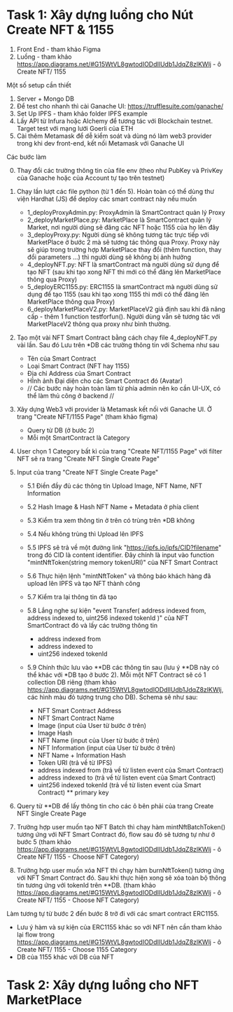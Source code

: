 # Task 1: Xây dựng luồng cho Nút Create NFT & 1155

1. Front End - tham khảo Figma
2. Luồng - tham khảo https://app.diagrams.net/#G15WtVL8gwtodIODdIlUdb1JdqZ8zlKWlj - ô Create NFT/ 1155

Một số setup cần thiết

1. Server + Mongo DB
2. Để test cho nhanh thì cài Ganache UI: https://trufflesuite.com/ganache/
3. Set Up IPFS - tham khảo folder IPFS example
4. Lấy API từ Infura hoặc Alchemy để tương tác với Blockchain testnet. Target test với mạng lưới Goerli của ETH
5. Cài thêm Metamask để dễ kiểm soát và dùng nó làm web3 provider trong khi dev front-end, kết nối Metamask với Ganache UI

Các bước làm

0. Thay đổi các trường thông tin của file env (theo như PubKey và PrivKey của Ganache hoặc của Account tự tạo trên testnet)
1. Chạy lần lượt các file python (từ 1 đến 5). Hoàn toàn có thể dùng thư viện Hardhat (JS) để deploy các smart contract này nếu muốn
   - 1_deployProxyAdmin.py: ProxyAdmin là SmartContract quản lý Proxy
   - 2_deployMarketPlace.py: MarketPlace là SmartContract quản lý Market, nơi người dùng sẽ đăng các NFT hoặc 1155 của họ lên đây
   - 3_deployProxy.py: Người dùng sẽ không tương tác trực tiếp với MarketPlace ở bước 2 mà sẽ tương tác thông qua Proxy. Proxy này sẽ giúp trong trường hợp MarketPlace thay đổi (thêm function, thay đổi parameters ...) thì người dùng sẽ không bị ảnh hưởng
   - 4_deployNFT.py: NFT là smartContract mà người dùng sử dụng để tạo NFT (sau khi tạo xong NFT thì mới có thể đăng lên MarketPlace thông qua Proxy)
   - 5_deployERC1155.py: ERC1155 là smartContract mà người dùng sử dụng để tạo 1155 (sau khi tạo xong 1155 thì mới có thể đăng lên MarketPlace thông qua Proxy)
   - 6_deployMarketPlaceV2.py: MarketPlaceV2 giả định sau khi đã nâng cấp - thêm 1 function testforfun(). Người dùng vẫn sẽ tương tác với MarketPlaceV2 thông qua proxy như bình thường.
2. Tạo một vài NFT Smart Contract bằng cách chạy file 4_deployNFT.py vài lần. Sau đó Lưu trên \*DB các trường thông tin với Schema như sau
   - Tên của Smart Contract
   - Loại Smart Contract (NFT hay 1155)
   - Địa chỉ Address của Smart Contract
   - HÌnh ảnh Đại diện cho các Smart Contract đó (Avatar)
   - // Các bước này hoàn toàn làm từ phía admin nên ko cần UI-UX, có thể làm thủ công ở backend //
3. Xây dựng Web3 với provider là Metamask kết nối với Ganache UI. Ở trang "Create NFT/1155 Page" (tham khảo figma)
   - Query từ DB (ở bước 2)
   - Mỗi một SmartContract là Category
4. User chọn 1 Category bất kì của trang "Create NFT/1155 Page" với filter NFT sẽ ra trang "Create NFT Single Create Page"
5. Input của trang "Create NFT Single Create Page"

   - 5.1 Điền đầy đủ các thông tin Upload Image, NFT Name, NFT Information
   - 5.2 Hash Image & Hash NFT Name + Metadata ở phía client
   - 5.3 Kiểm tra xem thông tin ở trên có trùng trên \*DB không
   - 5.4 Nếu không trùng thì Upload lên IPFS
   - 5.5 IPFS sẽ trả về một đường link "https://ipfs.io/ipfs/CID?filename" trong đó CID là content identifier. Đây chính là input vào function "mintNftToken(string memory tokenURI)" của NFT Smart Contract
   - 5.6 Thực hiện lệnh "mintNftToken" và thông báo khách hàng đã upload lên IPFS và tạo NFT thành công
   - 5.7 Kiểm tra lại thông tin đã tạo
   - 5.8 Lắng nghe sự kiện "event Transfer( address indexed from, address indexed to, uint256 indexed tokenId )" của NFT SmartContract đó và lấy các trường thông tin

     - address indexed from
     - address indexed to
     - uint256 indexed tokenId

   - 5.9 Chính thức lưu vào \*\*DB các thông tin sau (lưu ý \*\*DB này có thể khác với \*DB tạo ở bước 2). Mỗi một NFT Contract sẽ có 1 collection DB riêng (tham khảo https://app.diagrams.net/#G15WtVL8gwtodIODdIlUdb1JdqZ8zlKWlj, các hình màu đỏ tượng trưng cho DB). Schema sẽ như sau:

     - NFT Smart Contract Address
     - NFT Smart Contract Name
     - Image (input của User từ bước ở trên)
     - Image Hash
     - NFT Name (input của User từ bước ở trên)
     - NFT Information (input của User từ bước ở trên)
     - NFT Name + Information Hash
     - Token URI (trả về từ IPFS)
     - address indexed from (trả về từ listen event của Smart Contract)
     - address indexed to (trả về từ listen event của Smart Contract)
     - uint256 indexed tokenId (trả về từ listen event của Smart Contract) \*\* primary key

6. Query từ \*\*DB để lấy thông tin cho các ô bên phải của trang Create NFT Single Create Page
7. Trường hợp user muốn tạo NFT Batch thì chạy hàm mintNftBatchToken() tương ứng với NFT Smart Contract đó, flow sau đó sẽ tương tự như ở bước 5 (tham khảo https://app.diagrams.net/#G15WtVL8gwtodIODdIlUdb1JdqZ8zlKWlj - ô Create NFT/ 1155 - Choose NFT Category)
8. Trường hợp user muốn xóa NFT thì chạy hàm burnNftToken() tương ứng với NFT Smart Contract đó. Sau khi thực hiện xong sẽ xóa toàn bộ thông tin tương ứng với tokenId trên \*\*DB. (tham khảo https://app.diagrams.net/#G15WtVL8gwtodIODdIlUdb1JdqZ8zlKWlj - ô Create NFT/ 1155 - Choose NFT Category)

Làm tương tự từ bước 2 đến bước 8 trở đi với các smart contract ERC1155.

- Lưu ý hàm và sự kiện của ERC1155 khác so với NFT nên cần tham khảo lại flow trong https://app.diagrams.net/#G15WtVL8gwtodIODdIlUdb1JdqZ8zlKWlj - ô Create NFT/ 1155 - Choose 1155 Category
- DB của 1155 khác với DB của NFT

# Task 2: Xây dựng luồng cho NFT MarketPlace

